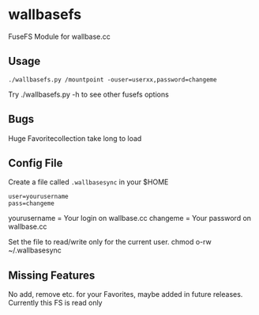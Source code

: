 wallbasefs
==========

FuseFS Module for wallbase.cc


Usage
-----
    ./wallbasefs.py /mountpoint -ouser=userxx,password=changeme

Try ./wallbasefs.py -h to see other fusefs options


Bugs
----
Huge Favoritecollection take long to load

Config File
-----------
Create a file called `.wallbasesync` in your $HOME

    user=yourusername
    pass=changeme

yourusername = Your login on wallbase.cc
changeme = Your password on wallbase.cc

Set the file to read/write only for the current user.
    chmod o-rw ~/.wallbasesync

Missing Features
----------------
No add, remove etc. for your Favorites, maybe added in future releases.
Currently this FS is read only
